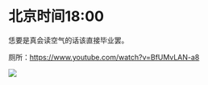 # 北京时间18:00

恁要是真会读空气的话该直接毕业罢。

厕所：https://www.youtube.com/watch?v=BfUMvLAN-a8

<img style="max-height: 600px;" src="https://z3.ax1x.com/2021/03/24/6qpr6K.png"></img>